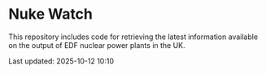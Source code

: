# Nuke Watch

This repository includes code for retrieving the latest information available on the output of EDF nuclear power plants in the UK.

Last updated: 2025-10-12 10:10